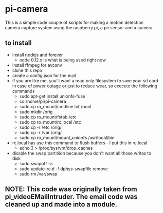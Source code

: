# pi-camera
This is a simple code couple of scripts for making a motion detection camera capture system using the raspberry pi, a pir sensor and a camera.

## to install
- install nodejs and forever
  - node 0.12.x is what is being used right now
- install ffmpeg for avconv
- clone this repo 
- create a config.json for the mail 
- if you are like me, you'll want a read only filesystem to save your sd card in case of power outage or just to reduce wear, so execute the following commands
  - sudo apt-get install unionfs-fuse
  - cd /home/pi/pi-camera
  - sudo cp ro_mount/cmdline.txt /boot
  - sudo mkdir /orig
  - sudo cp ro_mount/fstab /etc
  - sudo cp ro_mount/rc.local /etc
  - sudo cp -r /etc /orig/
  - sudo cp -r /var /orig/
  - sudo cp ro_mount/mount_unionfs /usr/local/bin
- rc.local has use this command to flush buffers - I put this in rc.local
  - echo 3 > /proc/sys/vm/drop_caches
- disable the swap partitiion because you don't want all those writes to disk
  - sudo swapoff -a
  - sudo update-rc.d -f dphys-swapfile remove
  - sudo rm /var/swap

## NOTE: This code was originally taken from pi_videoEMailIntruder.  The email code was cleaned up and made into a module.  
